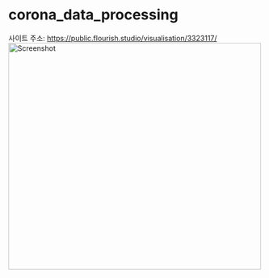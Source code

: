 # corona_data_processing

사이트 주소: https://public.flourish.studio/visualisation/3323117/
<img src="./스크린샷1" width="500px" height="450px" title="스크린 샷" alt="Screenshot"></img><br/>
